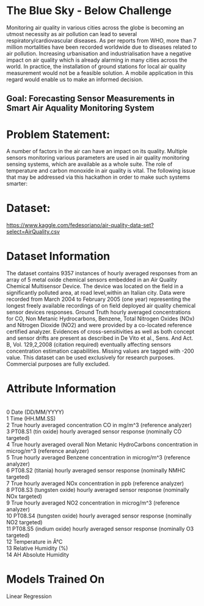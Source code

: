 # The Blue Sky - Below Challenge
Monitoring air quality in various cities across the globe is becoming an utmost necessity as air pollution can lead to several respiratory/cardiovascular diseases. As per reports from WHO, more than 7 million mortalities have been recorded worldwide due to diseases related to air pollution. Increasing urbanisation and industrialisation have a negative impact on air quality which is already alarming in many cities across the world. In practice, the installation of ground stations for local air quality measurement would not be a feasible solution. A mobile application in this regard would enable us to make an informed decision.
<h2><b>Goal</b>: Forecasting Sensor Measurements in Smart Air Aquality Monitoring System</h2>

# Problem Statement: 

A number of factors in the air can have an impact on its quality. Multiple sensors monitoring various parameters are used in air quality monitoring sensing systems, which are available as a whole suite. The role of temperature  and carbon monoxide in air quality is vital. The following issue that may be addressed via this hackathon in order to make such systems smarter:
# Dataset:
https://www.kaggle.com/fedesoriano/air-quality-data-set?select=AirQuality.csv
# Dataset Information
The dataset contains 9357 instances of hourly averaged responses from an array of 5 metal oxide chemical sensors embedded in an Air Quality Chemical Multisensor Device. The device was located on the field in a significantly polluted area, at road level,within an Italian city. Data were recorded from March 2004 to February 2005 (one year) representing the longest freely available recordings of on field deployed air quality chemical sensor devices responses. Ground Truth hourly averaged concentrations for CO, Non Metanic Hydrocarbons, Benzene, Total Nitrogen Oxides (NOx) and Nitrogen Dioxide (NO2) and were provided by a co-located reference certified analyzer. Evidences of cross-sensitivities as well as both concept and sensor drifts are present as described in De Vito et al., Sens. And Act. B, Vol. 129,2,2008 (citation required) eventually affecting sensors concentration estimation capabilities. Missing values are tagged with -200 value.
This dataset can be used exclusively for research purposes. Commercial purposes are fully excluded.
# Attribute Information
</br>0 Date (DD/MM/YYYY)
</br>1 Time (HH.MM.SS)
</br>2 True hourly averaged concentration CO in mg/m^3 (reference analyzer)
</br>3 PT08.S1 (tin oxide) hourly averaged sensor response (nominally CO targeted)
</br>4 True hourly averaged overall Non Metanic HydroCarbons concentration in microg/m^3 (reference analyzer)
</br>5 True hourly averaged Benzene concentration in microg/m^3 (reference analyzer)
</br>6 PT08.S2 (titania) hourly averaged sensor response (nominally NMHC targeted)
</br>7 True hourly averaged NOx concentration in ppb (reference analyzer)
</br>8 PT08.S3 (tungsten oxide) hourly averaged sensor response (nominally NOx targeted)
</br>9 True hourly averaged NO2 concentration in microg/m^3 (reference analyzer)
</br>10 PT08.S4 (tungsten oxide) hourly averaged sensor response (nominally NO2 targeted)
</br>11 PT08.S5 (indium oxide) hourly averaged sensor response (nominally O3 targeted)
</br>12 Temperature in Â°C
</br>13 Relative Humidity (%)
</br>14 AH Absolute Humidity
# Models Trained On
Linear Regression

